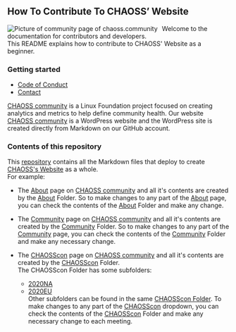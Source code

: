 ## How To Contribute To CHAOSS’ Website
<img src="https://github.com/seun-beta/website/blob/master/Beginners%20Guide/community%20home%20page.JPG/"
     alt="Picture of community page of chaoss.community"
     style="float: left; margin-right: 10px;" />  
       
Welcome to the documentation for contributors and developers.  
This README explains how to contribute to CHAOSS' Website as a beginner.

### Getting started
- [Code of Conduct](https://github.com/chaoss/governance/blob/master/code-of-conduct.md)
- [Contact](mailto:klumbard@unomaha.edu)
  
[CHAOSS community](https://chaoss.community) is a Linux Foundation project focused on creating analytics and metrics to help define community health.
Our website [CHAOSS community](https://chaoss.community) is a WordPress website and the WordPress site is created directly from Markdown on our GitHub account.  

### Contents of this repository  

This [repository](https://github.com/chaoss/website) contains all the Markdown files that deploy to create [CHAOSS's Website](https://chaoss.community) as a whole.   
For example:  
* The [About](https://chaoss.community/about) page on [CHAOSS community](www.chaoss.communty) and all it's contents are created by the [About](https://github.com/chaoss/website/tree/master/About) Folder. So to make changes to any part of the [About](https://chaoss.community/about/) page, you can check the contents of the [About](https://github.com/chaoss/website/tree/master/About) Folder and make any change.  
  
* The [Community](http://chaoss.community/news) page on [CHAOSS community](www.chaoss.communty) and all it's contents are created by the [Community](https://github.com/chaoss/website/tree/master/Community) Folder. So to make changes to any part of the [Community](https://chaoss.community/news) page, you can check the contents of the [Community](https://github.com/chaoss/website/tree/master/Community) Folder and make any necessary change.  
  
* The [CHAOSScon](https://chaoss.community/CHAOSScon-2020-NA/) page on [CHAOSS community](www.chaoss.communty) and all it's contents are created by the [CHAOSScon](https://github.com/chaoss/website/tree/master/CHAOSScon) Folder.  
The CHAOSScon Folder has some subfolders:
  - [2020NA](https://github.com/chaoss/website/tree/master/CHAOSScon/2020NA) 
  - [2020EU](https://github.com/chaoss/website/tree/master/CHAOSScon/2020EU)  
Other subfolders can be found in the same [CHAOSScon Folder](https://github.com/chaoss/website/tree/master/CHAOSScon). To make changes to any part of the [CHAOSScon](https://chaoss.community/CHAOSScon) dropdown, you can check the contents of the [CHAOSScon](https://github.com/chaoss/website/tree/master/CHAOSScon) Folder and make any necessary change to each meeting. 


